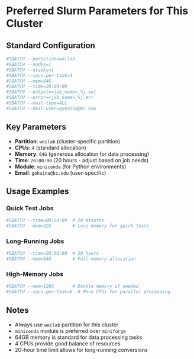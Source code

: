 # Preferred Slurm Parameters for This Cluster

## Standard Configuration

```bash
#SBATCH --partition=weilab
#SBATCH --nodes=1
#SBATCH --ntasks=1
#SBATCH --cpus-per-task=4
#SBATCH --mem=64G
#SBATCH --time=20:00:00
#SBATCH --output=<job_name>_%j.out
#SBATCH --error=<job_name>_%j.err
#SBATCH --mail-type=ALL
#SBATCH --mail-user=gohaina@bc.edu
```

## Key Parameters

- **Partition**: `weilab` (cluster-specific partition)
- **CPUs**: `4` (standard allocation)
- **Memory**: `64G` (generous allocation for data processing)
- **Time**: `20:00:00` (20 hours - adjust based on job needs)
- **Module**: `miniconda` (for Python environments)
- **Email**: `gohaina@bc.edu` (user-specific)

## Usage Examples

### Quick Test Jobs
```bash
#SBATCH --time=00:20:00  # 20 minutes
#SBATCH --mem=32G        # Less memory for quick tests
```

### Long-Running Jobs
```bash
#SBATCH --time=20:00:00  # 20 hours
#SBATCH --mem=64G        # Full memory allocation
```

### High-Memory Jobs
```bash
#SBATCH --mem=128G       # Double memory if needed
#SBATCH --cpus-per-task=8  # More CPUs for parallel processing
```

## Notes

- Always use `weilab` partition for this cluster
- `miniconda` module is preferred over `miniforge`
- 64GB memory is standard for data processing tasks
- 4 CPUs provide good balance of resources
- 20-hour time limit allows for long-running conversions
